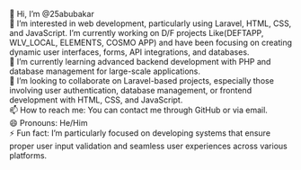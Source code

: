 👋 Hi, I’m @25abubakar  
👀 I’m interested in web development, particularly using Laravel, HTML, CSS, and JavaScript. I’m currently working on D/F projects Like(DEFTAPP, WLV_LOCAL, ELEMENTS, COSMO APP) and have been focusing on creating dynamic user interfaces, forms, API integrations, and databases.  
🌱 I’m currently learning advanced backend development with PHP and database management for large-scale applications.  
💞️ I’m looking to collaborate on Laravel-based projects, especially those involving user authentication, database management, or frontend development with HTML, CSS, and JavaScript.  
📫 How to reach me: You can contact me through GitHub or via email.  
😄 Pronouns: He/Him  
⚡ Fun fact: I’m particularly focused on developing systems that ensure proper user input validation and seamless user experiences across various platforms.  
